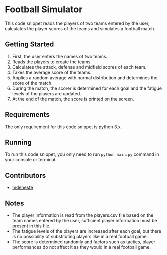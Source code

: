 # Football Simulator

This code snippet reads the players of two teams entered by the user, calculates the player scores of the teams and simulates a football match.

## Getting Started

1. First, the user enters the names of two teams.
2. Reads the players to create the teams.
3. Calculates the attack, defense and midfield scores of each team.
4. Takes the average score of the teams.
5. Applies a random average with normal distribution and determines the score of the match.
6. During the match, the scorer is determined for each goal and the fatigue levels of the players are updated.
7. At the end of the match, the score is printed on the screen.

## Requirements

The only requirement for this code snippet is python 3.x.

## Running

To run this code snippet, you only need to run `python main.py` command in your console or terminal.

## Contributors
- [mdenesfe](https://github.com/mdenesfe)

## Notes

- The player information is read from the players.csv file based on the team names entered by the user, sufficient player information must be present in this file.
- The fatigue levels of the players are increased after each goal, but there is no possibility of substituting players like in a real football game.
- The score is determined randomly and factors such as tactics, player performances do not affect it as they would in a real football game.
